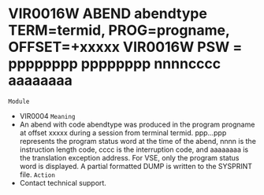 # VIR0016W ABEND abendtype TERM=termid, PROG=progname, OFFSET=+xxxxx VIR0016W PSW = pppppppp pppppppp nnnncccc aaaaaaaa
`Module`
- VIR0004
`Meaning`
- An abend with code abendtype was produced in the program progname at offset xxxxx during a session from terminal termid. ppp...ppp represents the program status word at the time of the abend, nnnn is the instruction length code, cccc is the interruption code, and aaaaaaaa is the translation exception address. For VSE, only the program status word is displayed. A partial formatted DUMP is written to the SYSPRINT file.
`Action`
- Contact technical support.
